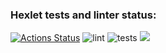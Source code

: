 ### Hexlet tests and linter status:
[![Actions Status](https://github.com/CAHTEL/php-project-lvl1/workflows/hexlet-check/badge.svg)](https://github.com/CAHTEL/php-project-lvl1/actions)
![lint](https://github.com/CAHTEL/php-project-lvl1/workflows/lint/badge.svg)
![tests](https://github.com/CAHTEL/php-project-lvl1/workflows/tests/badge.svg)
<a href="https://codeclimate.com/github/CAHTEL/php-project-lvl1/maintainability"><img 
                                                                                      src="https://api.codeclimate.com/v1/badges/df3d5849f6c1238872a0/maintainability" /></a>

